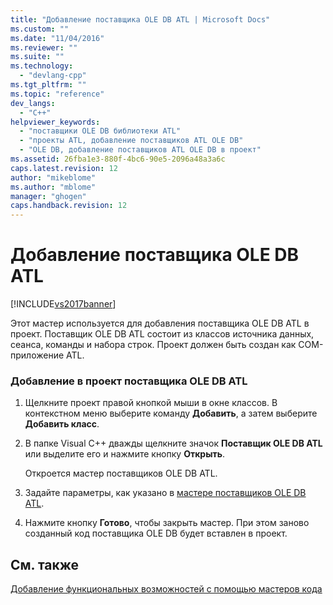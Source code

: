 ```yaml
---
title: "Добавление поставщика OLE DB ATL | Microsoft Docs"
ms.custom: ""
ms.date: "11/04/2016"
ms.reviewer: ""
ms.suite: ""
ms.technology: 
  - "devlang-cpp"
ms.tgt_pltfrm: ""
ms.topic: "reference"
dev_langs: 
  - "C++"
helpviewer_keywords: 
  - "поставщики OLE DB библиотеки ATL"
  - "проекты ATL, добавление поставщиков ATL OLE DB"
  - "OLE DB, добавление поставщиков ATL OLE DB в проект"
ms.assetid: 26fba1e3-880f-4bc6-90e5-2096a48a3a6c
caps.latest.revision: 12
author: "mikeblome"
ms.author: "mblome"
manager: "ghogen"
caps.handback.revision: 12
---
```

# Добавление поставщика OLE DB ATL
[!INCLUDE[vs2017banner](../../assembler/inline/includes/vs2017banner.md)]

Этот мастер используется для добавления поставщика OLE DB ATL в проект.  Поставщик OLE DB ATL состоит из классов источника данных, сеанса, команды и набора строк.  Проект должен быть создан как COM\-приложение ATL.  
  
### Добавление в проект поставщика OLE DB ATL  
  
1.  Щелкните проект правой кнопкой мыши в окне классов.  В контекстном меню выберите команду **Добавить**, а затем выберите **Добавить класс**.  
  
2.  В папке Visual C\+\+ дважды щелкните значок **Поставщик OLE DB ATL** или выделите его и нажмите кнопку **Открыть**.  
  
     Откроется мастер поставщиков OLE DB ATL.  
  
3.  Задайте параметры, как указано в [мастере поставщиков OLE DB ATL](../../atl/reference/atl-ole-db-provider-wizard.md).  
  
4.  Нажмите кнопку **Готово**, чтобы закрыть мастер. При этом заново созданный код поставщика OLE DB будет вставлен в проект.  
  
## См. также  
 [Добавление функциональных возможностей с помощью мастеров кода](../../ide/adding-functionality-with-code-wizards-cpp.md)
